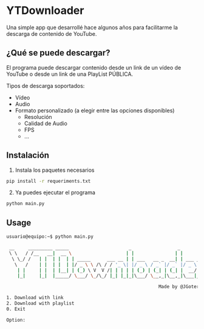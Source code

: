 
# YTDownloader

Una simple app que desarrollé hace algunos años para facilitarme la descarga de contenido de YouTube.




## ¿Qué se puede descargar?

El programa puede descargar contenido desde un link de un vídeo de YouTube o desde un link de una PlayList PÚBLICA.

Tipos de descarga soportados:
- Vídeo
- Audio
- Formato personalizado (a elegir entre las opciones disponibles)
    - Resolución
    - Calidad de Audio
    - FPS
    - ...
## Instalación

1. Instala los paquetes necesarios
  
  
```bash
pip install -r requeriments.txt
```
2. Ya puedes ejecutar el programa
  
  
```bash
python main.py
```
## Usage

```bash
usuario@equipo:~$ python main.py

 __     _________ _____                      _                 _
 \ \   / /__   __|  __ \                    | |               | |
  \ \_/ /   | |  | |  | | _____      ___ __ | | ___   __ _  __| | ___ _ __
   \   /    | |  | |  | |/ _ \ \ /\ / / '_ \| |/ _ \ / _` |/ _` |/ _ \ '__|
    | |     | |  | |__| | (_) \ V  V /| | | | | (_) | (_| | (_| |  __/ |
    |_|     |_|  |_____/ \___/ \_/\_/ |_| |_|_|\___/ \__,_|\__,_|\___|_|

                                                        Made by @JGoterris

1. Download with link
2. Download with playlist
0. Exit

Option:
```

